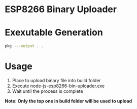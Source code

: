 # ESP8266 Binary Uploader
# Exexutable Generation
```bash
pkg ---output . .
```
# Usage
1. Place to upload binary file into build folder
2. Execute node-js-esp8266-bin-uploader.exe
3. Wait until the process is complete

**Note: Only the top one in build folder will be used to upload**